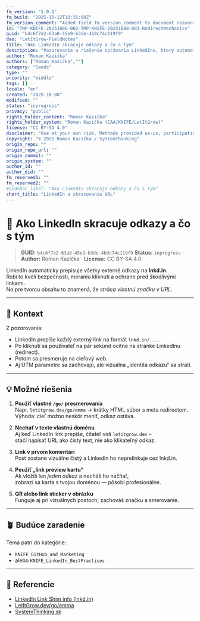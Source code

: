 ```yaml
---
fm_version: "1.0.1"
fm_build: "2025-10-12T10:35:00Z"
fm_version_comment: "Added field fm_version_comment to document reasons for FM updates"
id: "TMP-KNIFE-20251008-002-TMP-KNIFE-20251008-003-RedirectMechanics"
guid: "b4c6f7e2-63a8-45e9-b3de-4b9c74c119f9"
dao: "LetItGrow-FieldNotes"
title: "Ako LinkedIn skracuje odkazy a čo s tým"
description: "Pozorovanie a riešenie správania LinkedInu, ktorý automaticky prepisuje všetky odkazy na lnkd.in – a ako si zachovať vlastný brand pomocou vlastného presmerovania (napr. /go/ alebo bit.ly)."
author: "Roman Kazička"
authors: ["Roman Kazička",""]
category: "Seeds"
type: ""
priority: "middle"
tags: []
locale: "en"
created: "2025-10-08"
modified: ""
status: "inprogress"
privacy: "public"
rights_holder_content: "Roman Kazička"
rights_holder_system: "Roman Kazička (CAA/KNIFE/LetItGrow)"
license: "CC BY-SA 4.0"
disclaimer: "Use at your own risk. Methods provided as-is; participation is voluntary and context-aware."
copyright: "© 2025 Roman Kazička / SystemThinking"
origin_repo: ""
origin_repo_url: ""
origin_commit: ""
origin_system: ""
author_id: ""
author_did: ""
fm_reserved1: ""
fm_reserved2: ""
#sidebar_label: "Ako LinkedIn skracuje odkazy a čo s tým"
short_title: "LinkedIn a skracovanie URL"
---
```

# 🔗 Ako LinkedIn skracuje odkazy a čo s tým

<!-- fm-visible: start -->
> **GUID:** `b4c6f7e2-63a8-45e9-b3de-4b9c74c119f9`
> **Status:** `inprogress` · **Author:** Roman Kazička · **License:** CC BY-SA 4.0
<!-- fm-visible: end -->

LinkedIn automaticky prepisuje všetky externé odkazy na **lnkd.in**.  
Robí to kvôli bezpečnosti, meraniu kliknutí a ochrane pred škodlivými linkami.  
No pre tvorcu obsahu to znamená, že *stráca vlastnú značku v URL*.

---

## 🧭 Kontext
Z pozorovania:
- LinkedIn prepíše každý externý link na formát `lnkd.in/...`.
- Po kliknutí sa používateľ na pár sekúnd ocitne na stránke LinkedInu (redirect).
- Potom sa presmeruje na cieľový web.
- Aj UTM parametre sa zachovajú, ale vizuálna „identita odkazu“ sa stratí.

---

## 💡 Možné riešenia

1. **Použiť vlastné `/go/` presmerovania**  
   Napr. `letitgrow.dev/go/emma` → krátky HTML súbor s meta redirectom.  
   Výhoda: cieľ možno neskôr meniť, odkaz ostáva.

2. **Nechať v texte vlastnú doménu**  
   Aj keď LinkedIn link prepíše, čitateľ vidí `letitgrow.dev` –  
   stačí napísať URL ako čistý text, nie ako klikateľný odkaz.

3. **Link v prvom komentári**  
   Post zostane vizuálne čistý a LinkedIn ho neprelinkuje cez lnkd.in.

4. **Použiť „link preview kartu“**  
   Ak vložíš len *jeden odkaz* a necháš ho načítať,  
   zobrazí sa karta s tvojou doménou — pôsobí profesionálne.

5. **QR alebo link sticker v obrázku**  
   Funguje aj pri vizuálnych postoch; zachováš značku a smerovanie.

---

## 🪴 Budúce zaradenie
Téma patrí do kategórie:
- `KNIFE_GitHub_and_Marketing`
- alebo `KNIFE_LinkedIn_BestPractices`

---

## 🔗 Referencie
- [LinkedIn Link Shim info (lnkd.in)](https://www.linkedin.com/help/linkedin/answer/a1339113)
- [LetItGrow.dev/go/emma](https://letitgrow.dev/go/emma)
- [SystemThinking.sk](https://systemthinking.sk)
